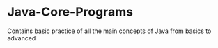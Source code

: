 # Java-Core-Programs

Contains basic practice of all the main concepts of Java
from basics to advanced 

